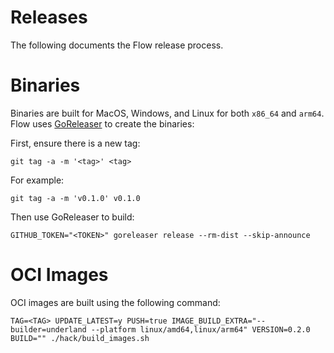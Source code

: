 # Releases
The following documents the Flow release process.

# Binaries
Binaries are built for MacOS, Windows, and Linux for both `x86_64` and `arm64`. Flow uses [GoReleaser](https://goreleaser.com) to create the binaries:

First, ensure there is a new tag:

```
git tag -a -m '<tag>' <tag>
```

For example:

```
git tag -a -m 'v0.1.0' v0.1.0
```

Then use GoReleaser to build:

```
GITHUB_TOKEN="<TOKEN>" goreleaser release --rm-dist --skip-announce
```

# OCI Images
OCI images are built using the following command:

```
TAG=<TAG> UPDATE_LATEST=y PUSH=true IMAGE_BUILD_EXTRA="--builder=underland --platform linux/amd64,linux/arm64" VERSION=0.2.0 BUILD="" ./hack/build_images.sh
```
